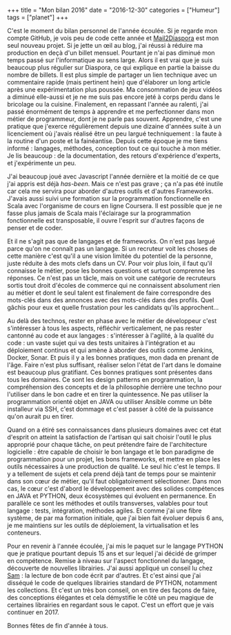 +++
title = "Mon bilan 2016"
date = "2016-12-30"
categories = ["Humeur"]
tags = ["planet"]
+++

C'est le moment du bilan personnel de l'année écoulée. Si je regarde mon compte
GitHub, je vois peu de code cette année et
[Mail2Diaspora](https://github.com/kianby/mail2diaspora) est mon seul nouveau
projet. Si je jette un œil au blog, j'ai réussi à réduire ma production en deçà
d'un billet mensuel. Pourtant je n'ai pas diminué mon temps passé sur
l'informatique au sens large. Alors il est vrai que je suis beaucoup plus
régulier sur Diaspora, ce qui explique en partie la baisse du nombre de
billets. Il est plus simple de partager un lien technique avec un commentaire
rapide (mais pertinent hein) que d'élaborer un long article après une
expérimentation plus poussée. Ma consommation de jeux vidéos a diminué
elle-aussi et je ne me suis pas encore jeté à corps perdu dans le bricolage ou
la cuisine. Finalement, en repassant l'année au ralenti, j'ai passé énormément
de temps à apprendre et me perfectionner dans mon métier de programmeur, dont
je ne parle pas souvent. Apprendre, c'est une pratique que j'exerce régulièrement depuis
une dizaine d'années suite à un licenciement où j'avais réalisé être un peu
largué techniquement : la faute à la routine d'un poste et la fainéantise.
Depuis cette époque je me tiens informé : langages, méthodes, conception tout
ce qui touche à mon métier. Je lis beaucoup : de la documentation, des retours
d'expérience d'experts, et j'expérimente un peu.

J'ai beaucoup joué avec Javascript l'année dernière et la moitié de ce que j'ai
appris est déjà *has-been*. Mais ce n'est pas grave ; ça n'a pas été inutile
car cela me servira pour aborder d'autres outils et d'autres Frameworks.
J'avais aussi suivi une formation sur la programmation fonctionnelle en Scala
avec l'organisme de cours en ligne Coursera. Il est possible que je ne fasse
plus jamais de Scala mais l'éclairage sur la programmation fonctionnelle est
transposable, il ouvre l'esprit sur d'autres façons de penser et de coder. 

Et il ne s'agit pas que de langages et de frameworks. On n'est pas largué parce
qu'on ne connaît pas un langage. Si un recruteur voit les choses de cette
manière c'est qu'il a une vision limitée du potentiel de la personne, juste
réduite à des mots clefs dans un CV. Pour voir plus loin, il faut qu'il
connaisse le métier, pose les bonnes questions et surtout comprenne les
réponses. Ce n'est pas un tâcle, mais on voit une catégorie de recruteurs
sortis tout droit d'écoles de commerce qui ne connaissent absolument rien au
métier et dont le seul talent est finalement de faire correspondre des
mots-clés dans des annonces avec des mots-clés dans des profils. Quel gâchis
pour eux et quelle frustation pour les candidats qu'ils approchent... 

Au delà des technos, rester en phase avec le métier de développeur c'est
s'intéresser à tous les aspects, réfléchir verticalement, ne pas rester
cantonné au code et aux langages : s'intéresser à l'agilité, à la qualité du
code : un vaste sujet qui va des tests unitaires à l'intégration et au
déploiement continus et qui amène à aborder des outils comme Jenkins, Docker,
Sonar. Et puis il y a les bonnes pratiques, mon dada en prenant de l'âge. Faire
n'est plus suffisant, réaliser selon l'état de l'art dans le domaine est
beaucoup plus gratifiant. Ces bonnes pratiques sont présentes dans tous les
domaines. Ce sont les design patterns en programmation, la compréhension des
concepts et de la philosophie derrière une techno pour l'utiliser dans le bon
cadre et en tirer la quintessence. Ne pas utiliser la programmation orienté
objet en JAVA ou utiliser Ansible comme un bête installeur via SSH, c'est
dommage et c'est passer à côté de la puissance qu'on aurait pu en tirer. 

Quand on a étiré ses connaissances dans plusieurs domaines avec cet état
d'esprit on atteint la satisfaction de l'artisan qui sait choisir l'outil le
plus approprié pour chaque tâche, on peut prétendre faire de l'architecture
logicielle : être capable de choisir le bon langage et le bon paradigme de
programmation pour un projet, les bons frameworks, et mettre en place les
outils nécessaires à une production de qualité. Le seul hic c'est le temps. Il
y a tellement de sujets et cela prend déjà tant de temps pour se maintenir dans
son cœur de métier, qu'il faut obligatoirement sélectionner. Dans mon cas, le
cœur c'est d'abord le développement avec des solides compétences en JAVA et
PYTHON, deux écosystèmes qui évoluent en permanence. En parallèle ce sont les
méthodes et outils transverses, valables pour tout langage : tests,
intégration, méthodes agiles.  Et comme j'ai une fibre système, de par ma
formation initiale, que j'ai bien fait évoluer depuis 6 ans, je me maintiens
sur les outils de déploiement, la virtualisation et les conteneurs.

Pour en revenir à l'année écoulée, j'ai mis le paquet sur le langage PYTHON que
je pratique pourtant depuis 15 ans et sur lequel j'ai décidé de grimper en
compétence. Remise à niveau sur l'aspect fonctionnel du langage, découverte de
nouvelles librairies. J'ai aussi appliqué un conseil lu chez
[Sam](http://sametmax.com) : la lecture de bon code écrit par d'autres. Et
c'est ainsi que j'ai disséqué le code de quelques librairies standard de
PYTHON, notamment les collections. Et c'est un très bon conseil, on en tire des
façons de faire, des conceptions élégantes et cela démystifie le côté un peu
magique de certaines librairies en regardant sous le capot. C'est un effort que
je vais continuer en 2017.

Bonnes fêtes de fin d'année à tous.
